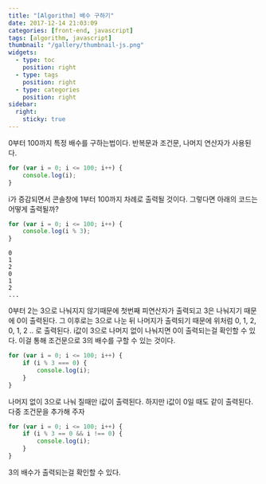 ```yaml
---
title: "[Algorithm] 배수 구하기"
date: 2017-12-14 21:03:09
categories: [front-end, javascript]
tags: [algorithm, javascript]
thumbnail: "/gallery/thumbnail-js.png"
widgets:
  - type: toc
    position: right
  - type: tags
    position: right
  - type: categories
    position: right
sidebar:
  right:
    sticky: true
---
```


0부터 100까지 특정 배수를 구하는법이다. 반복문과 조건문, 나머지 연산자가 사용된다.

<!-- more -->

```javascript
for (var i = 0; i <= 100; i++) {
    console.log(i);
}
```

i가 증감되면서 콘솔창에 1부터 100까지 차례로 출력될 것이다. 그렇다면 아래의 코드는 어떻게 출력될까?

```javascript
for (var i = 0; i <= 100; i++) {
    console.log(i % 3);
}
```

```
0  
1  
2  
0  
1  
2  
...
```

0부터 2는 3으로 나눠지지 않기때문에 첫번째 피연산자가 출력되고 3은 나눠지기 때문에 0이 출력된다. 그 이후로는 3으로 나눈 뒤 나머지가 출력되기 때문에 위처럼 0, 1, 2, 0, 1, 2 .. 로 출력된다. i값이 3으로 나머지 없이 나눠지면 0이 출력되는걸 확인할 수 있다. 이걸 통해 조건문으로 3의 배수를 구할 수 있는 것이다.

```javascript
for (var i = 0; i <= 100; i++) {
    if (i % 3 === 0) {
        console.log(i);
    }
}
```

나머지 없이 3으로 나눠 질때만 i값이 출력된다. 하지만 i값이 0일 때도 같이 출력된다. 다중 조건문을 추가해 주자

```javascript
for (var i = 0; i <= 100; i++) {
    if (i % 3 == 0 && i !== 0) {
        console.log(i);
    }
}
```

3의 배수가 출력되는걸 확인할 수 있다.
